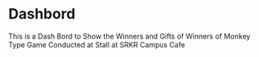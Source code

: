 # Dashbord
This is a Dash Bord to Show the Winners and Gifts of Winners of Monkey Type Game Conducted at Stall at SRKR Campus Cafe
